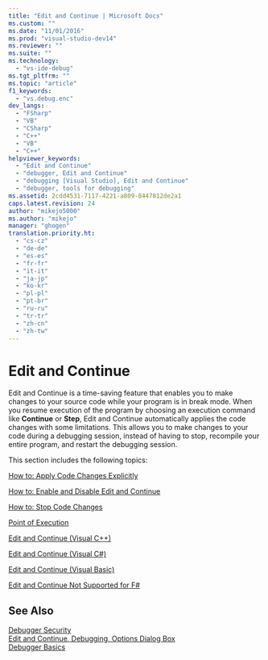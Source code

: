 ```yaml
---
title: "Edit and Continue | Microsoft Docs"
ms.custom: ""
ms.date: "11/01/2016"
ms.prod: "visual-studio-dev14"
ms.reviewer: ""
ms.suite: ""
ms.technology: 
  - "vs-ide-debug"
ms.tgt_pltfrm: ""
ms.topic: "article"
f1_keywords: 
  - "vs.debug.enc"
dev_langs: 
  - "FSharp"
  - "VB"
  - "CSharp"
  - "C++"
  - "VB"
  - "C++"
helpviewer_keywords: 
  - "Edit and Continue"
  - "debugger, Edit and Continue"
  - "debugging [Visual Studio], Edit and Continue"
  - "debugger, tools for debugging"
ms.assetid: 2cdd4531-7117-4221-a809-8447812de2a1
caps.latest.revision: 24
author: "mikejo5000"
ms.author: "mikejo"
manager: "ghogen"
translation.priority.ht: 
  - "cs-cz"
  - "de-de"
  - "es-es"
  - "fr-fr"
  - "it-it"
  - "ja-jp"
  - "ko-kr"
  - "pl-pl"
  - "pt-br"
  - "ru-ru"
  - "tr-tr"
  - "zh-cn"
  - "zh-tw"
---
```

# Edit and Continue
Edit and Continue is a time-saving feature that enables you to make changes to your source code while your program is in break mode. When you resume execution of the program by choosing an execution command like **Continue** or **Step**, Edit and Continue automatically applies the code changes with some limitations. This allows you to make changes to your code during a debugging session, instead of having to stop, recompile your entire program, and restart the debugging session.  
  
 This section includes the following topics:  
  
 [How to: Apply Code Changes Explicitly](http://msdn.microsoft.com/en-us/89c4fce9-a3ef-432d-a840-67840b1c4be8)  
  
 [How to: Enable and Disable Edit and Continue](../debugger/how-to-enable-and-disable-edit-and-continue.md)  
  
 [How to: Stop Code Changes](../debugger/how-to-stop-code-changes.md)  
  
 [Point of Execution](http://msdn.microsoft.com/en-us/dd9855a7-b536-4e76-821f-27017829b996)  
  
 [Edit and Continue (Visual C++)](../debugger/edit-and-continue-visual-cpp.md)  
  
 [Edit and Continue (Visual C#)](../debugger/edit-and-continue-visual-csharp.md)  
  
 [Edit and Continue (Visual Basic)](../debugger/edit-and-continue-visual-basic.md)  
  
 [Edit and Continue Not Supported for F#](../debugger/edit-and-continue-not-supported-for-f-hash.md)  
  
## See Also  
 [Debugger Security](../debugger/debugger-security.md)   
 [Edit and Continue, Debugging, Options Dialog Box](../Topic/Edit%20and%20Continue,%20Debugging,%20Options%20Dialog%20Box.md)   
 [Debugger Basics](../debugger/debugger-basics.md)